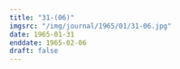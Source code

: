 ```yaml
---
title: "31-(06)"
imgsrc: "/img/journal/1965/01/31-06.jpg"
date: 1965-01-31
enddate: 1965-02-06
draft: false
---
```


<!-- fix pre-formatted input -->
